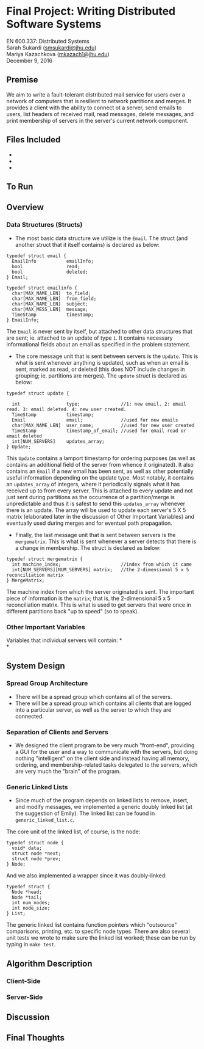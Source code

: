 # Final Project: Writing Distributed Software Systems
EN 600.337: Distributed Systems  
Sarah Sukardi (smsukardi@jhu.edu)  
Mariya Kazachkova (mkazach1@jhu.edu)  
December 9, 2016  

## Premise  
We aim to write a fault-tolerant distributed mail service for users over a network of computers that is resilient to network partitions and merges. It provides a client with the ability to connect ot a server, send emails to users, list headers of received mail, read messages, delete messages, and print membership of servers in the server's current network component.  
## Files Included  
*  
*  
*  

## To Run  

## Overview  

### Data Structures (Structs)
* The most basic data structure we utilize is the `Email`. The struct (and another struct that it itself contains) is declared as below:  
```
typedef struct email {
  EmailInfo           emailInfo;
  bool                read;
  bool                deleted;
} Email;
```

```
typedef struct emailinfo {
  char[MAX_NAME_LEN]  to_field;
  char[MAX_NAME_LEN]  from_field;
  char[MAX_NAME_LEN]  subject;
  char[MAX_MESS_LEN]  message;  
  TimeStamp           timestamp;
} EmailInfo;
```

The `Email` is never sent by itself, but attached to other data structures that are sent; ie. attached to an update of type `1`. It contains necessary informational fields about an email as specified in the problem statement.  

* The core message unit that is sent between servers is the `Update`. This is what is sent whenever anything is updated, such as when an email is sent, marked as read, or deleted (this does NOT include changes in grouping; ie. partitions are merges). The `update` struct is declared as below:  
```
typedef struct update {

  int                 type;               //1: new email. 2: email read. 3: email deleted. 4: new user created.
  TimeStamp           timestamp;
  Email               email;              //used for new emails
  char[MAX_NAME_LEN]  user_name;          //used for new user created
  TimeStamp           timestamp_of_email; //used for email read or email deleted
  int[NUM_SERVERS]    updates_array;
} Update;
```

This `Update` contains a lamport timestamp for ordering purposes (as well as contains an additional field of the server from whence it originated). It also contains an `Email` if a new email has been sent, as well as other potentially useful information depending on the update type. Most notably, it contains an `updates_array` of integers, where it periodically signals what it has received up to from every server. This is attached to every update and not just sent during partitions as the occurrence of a partition/merge is unpredictable and thus it is safest to send this `updates_array` whenever there is an update. The array will be used to update each server's 5 X 5 matrix (elaborated later in the discussion of Other Important Variables) and eventually used during merges and for eventual path propagation.  

* Finally, the last message unit that is sent between servers is the `mergematrix`. This is what is sent whenever a server detects that there is a change in membership. The struct is declared as below:  
```
typedef struct mergematrix {
  int machine_index;                      //index from which it came
  int[NUM_SERVERS][NUM_SERVERS] matrix;   //the 2-dimensional 5 x 5 reconciliation matrix
} MergeMatrix;
```

The machine index from which the server originated is sent. The important piece of information is the `matrix`; that is, the 2-dimensional 5 x 5 reconciliation matrix. This is what is used to get servers that were once in different partitions back "up to speed" (so to speak).

### Other Important Variables
Variables that individual servers will contain:
*   
*  

## System Design  

### Spread Group Architecture
* There will be a spread group which contains all of the servers.
* There will be a spread group which contains all clients that are logged into a particular server, as well as the server to which they are connected.

### Separation of Clients and Servers
* We designed the client program to be very much "front-end", providing a GUI for the user and a way to communicate with the servers, but doing nothing "intelligent" on the client side and instead having all memory, ordering, and membership-related tasks delegated to the servers, which are very much the "brain" of the program.  

### Generic Linked Lists
* Since much of the program depends on linked lists to remove, insert, and modify messages, we implemented a generic doubly linked list (at the suggestion of Emily). The linked list can be found in `generic_linked_list.c`. 

The core unit of the linked list, of course, is the node:  
```
typedef struct node {
  void* data;
  struct node *next;
  struct node *prev;
} Node;
```

And we also implemented a wrapper since it was doubly-linked:  
```
typedef struct {
  Node *head;
  Node *tail;
  int num_nodes;
  int node_size;
} List;
```

The generic linked list contains function pointers which "outsource" comparisons, printing, etc. to specific node types. There are also several unit tests we wrote to make sure the linked list worked; these can be run by typing in `make test`.  

## Algorithm Description  
### Client-Side

### Server-Side

## Discussion  

## Final Thoughts  

